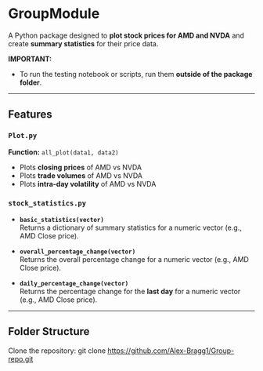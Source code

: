 # GroupModule

A Python package designed to **plot stock prices for AMD and NVDA** and create **summary statistics** for their price data.

**IMPORTANT:**  
- To run the testing notebook or scripts, run them **outside of the package folder**.

---

## Features

### `Plot.py`
**Function:** `all_plot(data1, data2)`  

- Plots **closing prices** of AMD vs NVDA  
- Plots **trade volumes** of AMD vs NVDA  
- Plots **intra-day volatility** of AMD vs NVDA  

### `stock_statistics.py`
- **`basic_statistics(vector)`**  
  Returns a dictionary of summary statistics for a numeric vector (e.g., AMD Close price).

- **`overall_percentage_change(vector)`**  
  Returns the overall percentage change for a numeric vector (e.g., AMD Close price).

- **`daily_percentage_change(vector)`**  
  Returns the percentage change for the **last day** for a numeric vector (e.g., AMD Close price).

---

## Folder Structure
Clone the repository: git clone https://github.com/Alex-Bragg1/Group-repo.git



